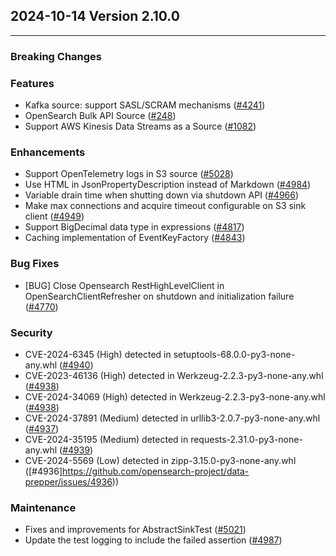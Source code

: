 ## 2024-10-14 Version 2.10.0

---

### Breaking Changes

### Features

* Kafka source: support SASL/SCRAM mechanisms ([#4241](https://github.com/opensearch-project/data-prepper/issues/4241))
* OpenSearch Bulk API Source ([#248](https://github.com/opensearch-project/data-prepper/issues/248))
* Support AWS Kinesis Data Streams as a Source ([#1082](https://github.com/opensearch-project/data-prepper/issues/1082))

### Enhancements

* Support OpenTelemetry logs in S3 source ([#5028](https://github.com/opensearch-project/data-prepper/issues/5028))
* Use HTML in JsonPropertyDescription instead of Markdown ([#4984](https://github.com/opensearch-project/data-prepper/issues/4984))
* Variable drain time when shutting down via shutdown API ([#4966](https://github.com/opensearch-project/data-prepper/issues/4966))
* Make max connections and acquire timeout configurable on S3 sink client ([#4949](https://github.com/opensearch-project/data-prepper/issues/4949))
* Support BigDecimal data type in expressions ([#4817](https://github.com/opensearch-project/data-prepper/issues/4817))
* Caching implementation of EventKeyFactory ([#4843](https://github.com/opensearch-project/data-prepper/pull/4843))

### Bug Fixes

* [BUG] Close Opensearch RestHighLevelClient in OpenSearchClientRefresher on shutdown and initialization failure ([#4770](https://github.com/opensearch-project/data-prepper/issues/4770))

### Security

* CVE-2024-6345  (High) detected in setuptools-68.0.0-py3-none-any.whl ([#4940](https://github.com/opensearch-project/data-prepper/issues/4940))
* CVE-2023-46136 (High) detected in Werkzeug-2.2.3-py3-none-any.whl ([#4938](https://github.com/opensearch-project/data-prepper/issues/4938))
* CVE-2024-34069 (High) detected in Werkzeug-2.2.3-py3-none-any.whl ([#4938](https://github.com/opensearch-project/data-prepper/issues/4938))
* CVE-2024-37891 (Medium) detected in urllib3-2.0.7-py3-none-any.whl ([#4937](https://github.com/opensearch-project/data-prepper/issues/4937))
* CVE-2024-35195 (Medium) detected in requests-2.31.0-py3-none-any.whl ([#4939](https://github.com/opensearch-project/data-prepper/issues/4939))
* CVE-2024-5569  (Low) detected in zipp-3.15.0-py3-none-any.whl ([#4936]https://github.com/opensearch-project/data-prepper/issues/4936))

### Maintenance

* Fixes and improvements for AbstractSinkTest ([#5021](https://github.com/opensearch-project/data-prepper/pull/5021))
* Update the test logging to include the failed assertion ([#4987](https://github.com/opensearch-project/data-prepper/pull/4987))

